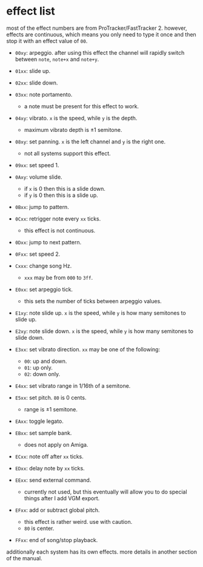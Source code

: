 # effect list

most of the effect numbers are from ProTracker/FastTracker 2.
however, effects are continuous, which means you only need to type it once and then stop it with an effect value of `00`.

- `00xy`: arpeggio. after using this effect the channel will rapidly switch between `note`, `note+x` and `note+y`.
- `01xx`: slide up.
- `02xx`: slide down.
- `03xx`: note portamento.
  - a note must be present for this effect to work.
- `04xy`: vibrato. `x` is the speed, while `y` is the depth.
  - maximum vibrato depth is ±1 semitone.
- `08xy`: set panning. `x` is the left channel and `y` is the right one.
  - not all systems support this effect.
- `09xx`: set speed 1.
- `0Axy`: volume slide.
  - if `x` is 0 then this is a slide down.
  - if `y` is 0 then this is a slide up.
- `0Bxx`: jump to pattern.
- `0Cxx`: retrigger note every `xx` ticks.
  - this effect is not continuous.
- `0Dxx`: jump to next pattern.
- `0Fxx`: set speed 2.

- `Cxxx`: change song Hz.
  - `xxx` may be from `000` to `3ff`.

- `E0xx`: set arpeggio tick.
  - this sets the number of ticks between arpeggio values.
- `E1xy`: note slide up. `x` is the speed, while `y` is how many semitones to slide up.
- `E2xy`: note slide down. `x` is the speed, while `y` is how many semitones to slide down.
- `E3xx`: set vibrato direction. `xx` may be one of the following:
  - `00`: up and down.
  - `01`: up only.
  - `02`: down only.
- `E4xx`: set vibrato range in 1/16th of a semitone.
- `E5xx`: set pitch. `80` is 0 cents.
  - range is ±1 semitone.
- `EAxx`: toggle legato.
- `EBxx`: set sample bank.
  - does not apply on Amiga.
- `ECxx`: note off after `xx` ticks.
- `EDxx`: delay note by `xx` ticks.
- `EExx`: send external command.
  - currently not used, but this eventually will allow you to do special things after I add VGM export.
- `EFxx`: add or subtract global pitch.
  - this effect is rather weird. use with caution.
  - `80` is center.
- `FFxx`: end of song/stop playback.

additionally each system has its own effects. more details in another section of the manual.
